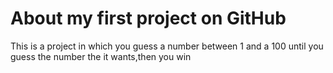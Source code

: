 #  About my first project on GitHub
This is a project in which you guess a number between 1 and a 100 until you guess the number the it wants,then  you win
